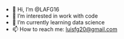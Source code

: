 - 👋 Hi, I’m @LAFG16
- 👀 I’m interested in work with code
- 🌱 I’m currently learning data science
- 📫 How to reach me: luisfg20@gmail.com
